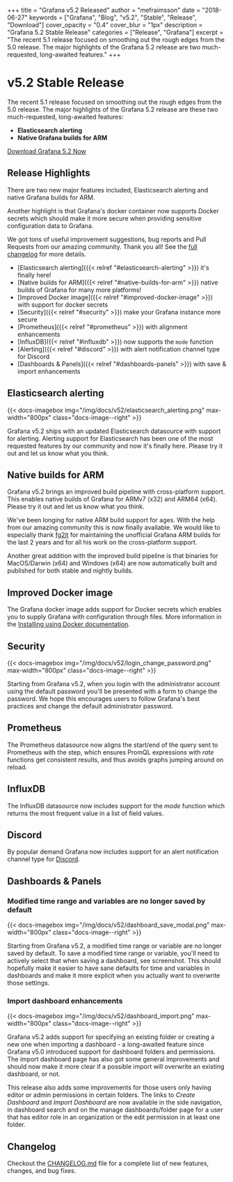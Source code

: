 +++
title = "Grafana v5.2 Released"
author = "mefraimsson"
date = "2018-06-27"
keywords = ["Grafana", "Blog", "v5.2", "Stable", "Release", "Download"]
cover_opacity = "0.4"
cover_blur = "1px"
description = "Grafana 5.2 Stable Release"
categories = ["Release", "Grafana"]
excerpt = "The recent 5.1 release focused on smoothing out the rough edges from the 5.0 release. The major highlights of the Grafana 5.2 release are two much-requested, long-awaited features."
+++

# v5.2 Stable Release

The recent 5.1 release focused on smoothing out the rough edges from the 5.0 release. The major highlights of the Grafana 5.2 release are these two much-requested, long-awaited features:

- **Elasticsearch alerting**
- **Native Grafana builds for ARM**

<a href="https://grafana.com/grafana/download/?utm_source=blog&utm_campaign=v52" target="_blank" class="btn btn--primary">Download Grafana 5.2 Now</a>

## Release Highlights

There are two new major features included, Elasticsearch alerting and native Grafana builds for ARM.

Another highlight is that Grafana's docker container now supports Docker secrets which should make it more secure when providing
sensitive configuration data to Grafana.

We got tons of useful improvement suggestions, bug reports and Pull Requests from our amazing community. Thank you all! See the [full changelog](https://github.com/grafana/grafana/blob/master/CHANGELOG.md) for more details.

- [Elasticsearch alerting]({{< relref "#elasticsearch-alerting" >}}) it's finally here!
- [Native builds for ARM]({{< relref "#native-builds-for-arm" >}}) native builds of Grafana for many more platforms!
- [Improved Docker image]({{< relref "#improved-docker-image" >}}) with support for docker secrets
- [Security]({{< relref "#security" >}}) make your Grafana instance more secure
- [Prometheus]({{< relref "#prometheus" >}}) with alignment enhancements
- [InfluxDB]({{< relref "#influxdb" >}}) now supports the `mode` function
- [Alerting]({{< relref "#discord" >}}) with alert notification channel type for Discord
- [Dashboards & Panels]({{< relref "#dashboards-panels" >}}) with save & import enhancements

## Elasticsearch alerting

{{< docs-imagebox img="/img/docs/v52/elasticsearch_alerting.png" max-width="800px" class="docs-image--right" >}}

Grafana v5.2 ships with an updated Elasticsearch datasource with support for alerting. Alerting support for Elasticsearch has been one of
the most requested features by our community and now it's finally here. Please try it out and let us know what you think.

<div class="clearfix"></div>

## Native builds for ARM

Grafana v5.2 brings an improved build pipeline with cross-platform support. This enables native builds of Grafana for ARMv7 (x32) and ARM64 (x64).
Please try it out and let us know what you think.

We've been longing for native ARM build support for ages. With the help from our amazing community this is now finally available. We would like
to especially thank [fg2it](https://github.com/fg2it) for maintaining the unofficial Grafana ARM builds for the last 2 years and for all his
work on the cross-platform support.

Another great addition with the improved build pipeline is that binaries for MacOS/Darwin (x64) and Windows (x64) are now automatically built and
published for both stable and nightly builds.

## Improved Docker image

The Grafana docker image adds support for Docker secrets which enables you to supply Grafana with configuration through files. More
information in the [Installing using Docker documentation](http://docs.grafana.org/installation/docker/#reading-secrets-from-files-support-for-docker-secrets).

## Security

{{< docs-imagebox img="/img/docs/v52/login_change_password.png" max-width="800px" class="docs-image--right" >}}

Starting from Grafana v5.2, when you login with the administrator account using the default password you'll be presented with a form to change the password.
We hope this encourages users to follow Grafana's best practices and change the default administrator password.

<div class="clearfix"></div>

## Prometheus

The Prometheus datasource now aligns the start/end of the query sent to Prometheus with the step, which ensures PromQL expressions with *rate*
functions get consistent results, and thus avoids graphs jumping around on reload.

## InfluxDB

The InfluxDB datasource now includes support for the *mode* function which returns the most frequent value in a list of field values.

## Discord

By popular demand Grafana now includes support for an alert notification channel type for [Discord](https://discordapp.com/).

## Dashboards & Panels

### Modified time range and variables are no longer saved by default

{{< docs-imagebox img="/img/docs/v52/dashboard_save_modal.png" max-width="800px" class="docs-image--right" >}}

Starting from Grafana v5.2, a modified time range or variable are no longer saved by default. To save a modified
time range or variable, you'll need to actively select that when saving a dashboard, see screenshot.
This should hopefully make it easier to have sane defaults for time and variables in dashboards and make it more explicit
when you actually want to overwrite those settings.

<div class="clearfix"></div>

### Import dashboard enhancements

{{< docs-imagebox img="/img/docs/v52/dashboard_import.png" max-width="800px" class="docs-image--right" >}}

Grafana v5.2 adds support for specifying an existing folder or creating a new one when importing a dashboard - a long-awaited feature since
Grafana v5.0 introduced support for dashboard folders and permissions. The import dashboard page has also got some general improvements
and should now make it more clear if a possible import will overwrite an existing dashboard, or not.

This release also adds some improvements for those users only having editor or admin permissions in certain folders. The links to
*Create Dashboard* and *Import Dashboard* are now available in the side navigation, in dashboard search and on the manage dashboards/folder page for a
user that has editor role in an organization or the edit permission in at least one folder.

<div class="clearfix"></div>

## Changelog

Checkout the [CHANGELOG.md](https://github.com/grafana/grafana/blob/master/CHANGELOG.md) file for a complete list
of new features, changes, and bug fixes.
